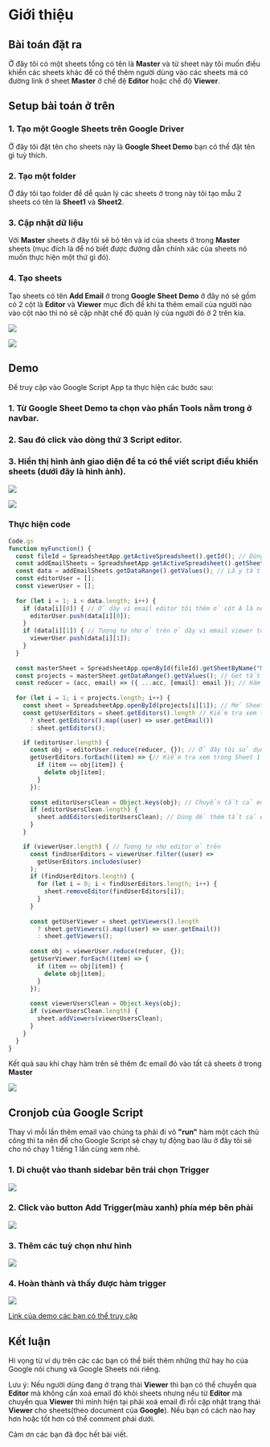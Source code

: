 # Giới thiệu

## Bài toán đặt ra

Ở đây tôi có một sheets tổng có tên là **Master** và từ sheet này tôi muốn điều khiển các sheets khác để có thể thêm người dùng vào các sheets mà có đường link ở sheet **Master** ở chế đệ **Editor** hoặc chế độ **Viewer**.

## Setup bài toán ở trên
### 1. Tạo một Google Sheets trên Google Driver 

Ở đây tôi đặt tên cho sheets này là **Google Sheet Demo** bạn có thể đặt tên gì tuỳ thích.

### 2. Tạo một folder

Ở đây tôi tạo folder để dễ quản lý các sheets ở trong này tôi tạo mẫu 2 sheets có tên là **Sheet1** và **Sheet2**.
### 3. Cập nhật dữ liệu 

Với **Master** sheets ở đây tôi sẽ bỏ tên và id của sheets ở trong **Master** sheets (mục đích là để nó biết được đường dẫn chính xác của sheets nó muốn thực hiện một thứ gì đó).

### 4. Tạo sheets 

 Tạo sheets có tên **Add Email** ở trong **Google Sheet Demo** ở đây nó sẽ gồm có 2 cột là **Editor** và **Viewer** mục đích để khi ta thêm email của người nào vào cột nào thì nó sẽ cập nhật chế độ quản lý của người đó ở 2 trên kia.
 
![](https://images.viblo.asia/e4d976eb-57ac-4959-ba58-6f6856fe9b46.png)

![](https://images.viblo.asia/cafc9743-2632-48a2-8004-35f5d88a0c61.png)


## Demo

Để truy cập vào Google Script App ta thực hiện các bước sau:

### 1. Từ Google Sheet Demo ta chọn vào phần **Tools nằm trong ở navbar**.
### 2. Sau đó click vào dòng thứ **3 Script editor**.
### 3. Hiển thị hình ảnh giao diện để ta có thể viết script điều khiển sheets (dưới đây là hình ảnh).

![](https://images.viblo.asia/5857b9fa-2950-42d3-afdc-c6d954485d74.png)

![](https://images.viblo.asia/29035837-df13-4c11-a00f-32a8fd93227e.png)

### Thực hiện code

```js
Code.gs
function myFunction() {
  const fileId = SpreadsheetApp.getActiveSpreadsheet().getId(); // Dùng để lấy đc ID của google sheets
  const addEmailSheets = SpreadsheetApp.getActiveSpreadsheet().getSheetByName("Add Email"); // Lấy được ra sheets có tên Add Email
  const data = addEmailSheets.getDataRange().getValues(); // Lấy tất cả dữ liệu trong sheets đó với 1 dòng tương ứng một mảng
  const editorUser = [];
  const viewerUser = [];
  
  for (let i = 1; i < data.length; i++) {
    if (data[i][0]) { // Ở dây vì email editor tôi thêm ở cột A là nó tương ứng với vị trí thứ 0 trong mảng
      editorUser.push(data[i][0]);
    }
    if (data[i][1]) { // Tương tự như ở trên ở dây vì email viewer tôi thêm ở cột B là nó tương ứng với vị trí thứ 1 trong mảng
      viewerUser.push(data[i][1]);
    }
  }
  
  const masterSheet = SpreadsheetApp.openById(fileId).getSheetByName("Master"); // Lấy gì trị sheets Master
  const projects = masterSheet.getDataRange().getValues(); // Get tất dữ liệu trong sheets Master cũng như trên tương ứng mỗi dòng là một phần tử mảng
  const reducer = (acc, email) => ({ ...acc, [email]: email }); // Hàm này tôi viết để dùng chung khi thêm email nào đó vào sheets
  
  for (let i = 1; i < projects.length; i++) {
    const sheet = SpreadsheetApp.openById(projects[i][1]); // Mở Sheet 1 từ file ID của nó trên sheets Master
    const getUserEditors = sheet.getEditors().length // Kiểm tra xem trong Sheet 1 có tồn tại email nào chưa, nếu có lấy email đó ra.
      ? sheet.getEditors().map((user) => user.getEmail())
      : sheet.getEditors();

    if (editorUser.length) { 
      const obj = editorUser.reduce(reducer, {}); // Ở đây tôi sử dụng hashmap để lưu email theo dạng key, value
      getUserEditors.forEach((item) => {// Kiểm tra xem trong Sheet 1 nếu có email trong đó mà giống với email thêm vào thì xoá email trong đó đi
        if (item == obj[item]) {
          delete obj[item];
        }
      });
      
      const editorUsersClean = Object.keys(obj); // Chuyển tất cả email đã làm sạch từ ở trên về một mảng
      if (editorUsersClean.length) {
        sheet.addEditors(editorUsersClean); // Dùng để thêm tất cả email từ biến editorUsersClean vào sheet
      }
    }

    if (viewerUser.length) { // Tương tự như editor ở trên
      const findUserEditors = viewerUser.filter((user) =>
        getUserEditors.includes(user)
      );
      if (findUserEditors.length) {
        for (let i = 0; i < findUserEditors.length; i++) {
          sheet.removeEditor(findUserEditors[i]);
        }
      }
      
      const getUserViewer = sheet.getViewers().length
        ? sheet.getViewers().map((user) => user.getEmail())
        : sheet.getViewers();
        
      const obj = viewerUser.reduce(reducer, {});
      getUserViewer.forEach((item) => {
        if (item == obj[item]) {
          delete obj[item];
        }
      });
      
      const viewerUsersClean = Object.keys(obj);
      if (viewerUsersClean.length) {
        sheet.addViewers(viewerUsersClean);
      }
    }
  }
}
```

Kết quả sau khi chạy hàm trên sẽ thêm đc email đó vào tất cả sheets ở trong **Master**

![](https://images.viblo.asia/d35082c7-3322-49d6-be8b-2a18b7835e00.png)

## Cronjob của Google Script

Thay vì mỗi lần thêm email vào chúng ta phải đi vô **"run"** hàm một cách thủ công thì ta nên để cho Google Script sẽ chạy tự động bao lâu ở đây tôi sẽ cho nó chạy 1 tiếng 1 lần cùng xem nhé.

### 1. Di chuột vào thanh sidebar bên trái chọn Trigger
![](https://images.viblo.asia/944a3c43-5936-4c74-9464-c72182c71ed9.png)



### 2. Click vào button Add Trigger(màu xanh) phía mép bên phải
![](https://images.viblo.asia/1bc2e814-8529-41fc-bc75-b86856833f43.png)


### 3. Thêm các tuỳ chọn như hình
![](https://images.viblo.asia/ff230ccc-1f53-4e29-97af-c394bd78e2f5.png)


### 4. Hoàn thành và thấy được hàm trigger
![](https://images.viblo.asia/d5c59a3c-8dae-4a89-944c-5ac6c2367a53.png)

[Link của demo các bạn có thể truy cập](https://docs.google.com/spreadsheets/d/1Efb_76WN6Oxpj2XR8hCsJZ0IcC1hQ_vEtElTiopyOrM/edit?usp=sharing)

## Kết luận
Hi vọng từ ví dụ trên các các bạn có thể biết thêm những thứ hay ho của Google nói chung và Google Sheets nói riêng.

Lưu ý: Nếu người dùng đang ở trạng thái **Viewer** thì bạn có thể chuyển qua **Editor** mà không cần xoá email đó khỏi sheets nhưng nếu từ **Editor** mà chuyển qua **Viewer** thì mình hiện tại phải xoá email đi rồi cập nhật trạng thái **Viewer** cho sheets(theo document của **Google**). Nếu bạn có cách nào hay hơn hoặc tốt hơn có thể comment phái dưới.

Cảm ơn các bạn đã đọc hết bài viết.
